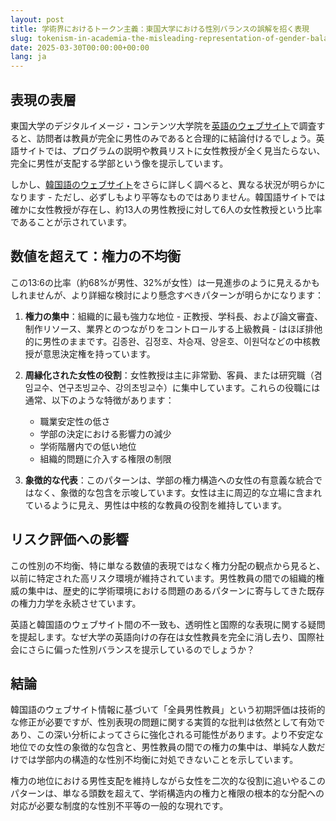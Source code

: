 ```yaml
---
layout: post
title: 学術界におけるトークン主義：東国大学における性別バランスの誤解を招く表現
slug: tokenism-in-academia-the-misleading-representation-of-gender-balance-at-dongguk-university-ja
date: 2025-03-30T00:00:00+00:00
lang: ja
---
```


## 表現の表層

東国大学のデジタルイメージ・コンテンツ大学院を[英語のウェブサイト](https://www.dongguk.edu/eng/dandae/122)で調査すると、訪問者は教員が完全に男性のみであると合理的に結論付けるでしょう。英語サイトでは、プログラムの説明や教員リストに女性教授が全く見当たらない、完全に男性が支配する学部という像を提示しています。

しかし、[韓国語のウェブサイト](https://dic.dongguk.edu/professor/list?professor_haggwa_type=PROFH_088)をさらに詳しく調べると、異なる状況が明らかになります - ただし、必ずしもより平等なものではありません。韓国語サイトでは確かに女性教授が存在し、約13人の男性教授に対して6人の女性教授という比率であることが示されています。

## 数値を超えて：権力の不均衡

この13:6の比率（約68%が男性、32%が女性）は一見進歩のように見えるかもしれませんが、より詳細な検討により懸念すべきパターンが明らかになります：

1. **権力の集中**：組織的に最も強力な地位 - 正教授、学科長、および論文審査、制作リソース、業界とのつながりをコントロールする上級教員 - はほぼ排他的に男性のままです。김종완、김정호、차승재、양윤호、이원덕などの中核教授が意思決定権を持っています。

2. **周縁化された女性の役割**：女性教授は主に非常勤、客員、または研究職（겸임교수、연구초빙교수、강의초빙교수）に集中しています。これらの役職には通常、以下のような特徴があります：
   - 職業安定性の低さ
   - 学部の決定における影響力の減少
   - 学術階層内での低い地位
   - 組織的問題に介入する権限の制限

3. **象徴的な代表**：このパターンは、学部の権力構造への女性の有意義な統合ではなく、象徴的な包含を示唆しています。女性は主に周辺的な立場に含まれているように見え、男性は中核的な教員の役割を維持しています。

## リスク評価への影響

この性別の不均衡、特に単なる数値的表現ではなく権力分配の観点から見ると、以前に特定された高リスク環境が維持されています。男性教員の間での組織的権威の集中は、歴史的に学術環境における問題のあるパターンに寄与してきた既存の権力力学を永続させています。

英語と韓国語のウェブサイト間の不一致も、透明性と国際的な表現に関する疑問を提起します。なぜ大学の英語向けの存在は女性教員を完全に消し去り、国際社会にさらに偏った性別バランスを提示しているのでしょうか？

## 結論

韓国語のウェブサイト情報に基づいて「全員男性教員」という初期評価は技術的な修正が必要ですが、性別表現の問題に関する実質的な批判は依然として有効であり、この深い分析によってさらに強化される可能性があります。より不安定な地位での女性の象徴的な包含と、男性教員の間での権力の集中は、単純な人数だけでは学部内の構造的な性別不均衡に対処できないことを示しています。

権力の地位における男性支配を維持しながら女性を二次的な役割に追いやるこのパターンは、単なる頭数を超えて、学術構造内の権力と権限の根本的な分配への対応が必要な制度的な性別不平等の一般的な現れです。 